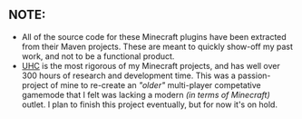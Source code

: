 ## **NOTE:**
- All of the source code for these Minecraft plugins have been extracted from their Maven projects. These are meant to quickly show-off my past work, and not to be a functional product.
- [UHC](https://github.com/pamyjak/portfolio/edit/main/Minecraft/) is the most rigorous of my Minecraft projects, and has well over 300 hours of research and development time. This was a passion-project of mine to re-create an *"older"* multi-player competative gamemode that I felt was lacking a modern *(in terms of Minecraft)* outlet. I plan to finish this project eventually, but for now it's on hold.
